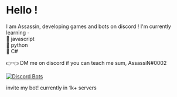 # Hello ! 

I am Assassin, developing games and bots on discord !
       I'm currently learning - <br>
                                           🥩 javascript <br>
                                            🥓 python <br>
                                            🍗 C# <br>

👉👈 DM me on discord if you can teach me sum, AssassiN#0002

[![Discord Bots](https://top.gg/api/widget/779741162465525790.svg)](https://top.gg/bot/779741162465525790)

invite my bot! currently in 1k+ servers
